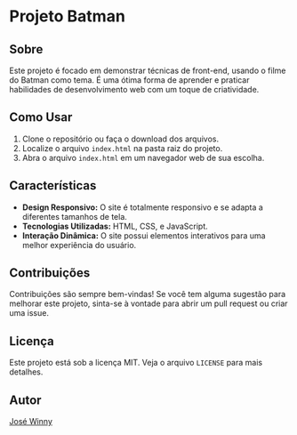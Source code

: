 # Projeto Batman

## Sobre
Este projeto é focado em demonstrar técnicas de front-end, usando o filme do Batman como tema. É uma ótima forma de aprender e praticar habilidades de desenvolvimento web com um toque de criatividade.

## Como Usar
1. Clone o repositório ou faça o download dos arquivos.
2. Localize o arquivo `index.html` na pasta raiz do projeto.
3. Abra o arquivo `index.html` em um navegador web de sua escolha.

## Características
- **Design Responsivo:** O site é totalmente responsivo e se adapta a diferentes tamanhos de tela.
- **Tecnologias Utilizadas:** HTML, CSS, e JavaScript.
- **Interação Dinâmica:** O site possui elementos interativos para uma melhor experiência do usuário.

## Contribuições
Contribuições são sempre bem-vindas! Se você tem alguma sugestão para melhorar este projeto, sinta-se à vontade para abrir um pull request ou criar uma issue.

## Licença
Este projeto está sob a licença MIT. Veja o arquivo `LICENSE` para mais detalhes.

## Autor
[José Winny](https://github.com/Jwinny)
